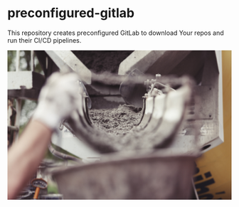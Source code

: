 # preconfigured-gitlab

This repository creates preconfigured GitLab to download Your repos and run their CI/CD pipelines.

![Foto von Life Of Pix](./img/readme-cement.jpg)
